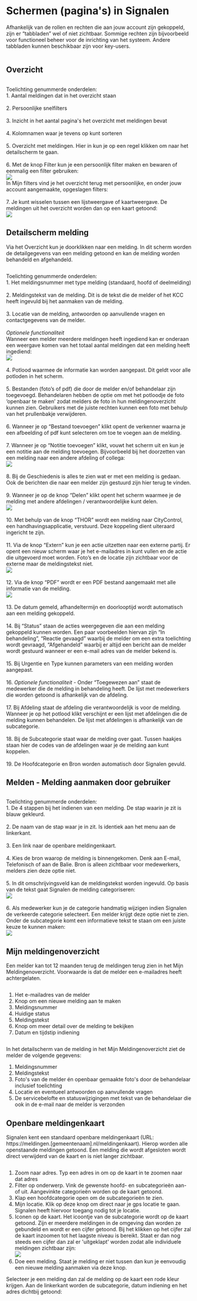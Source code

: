 # Schermen (pagina's) in Signalen

Afhankelijk van de rollen en rechten die aan jouw account zijn gekoppeld, zijn er “tabbladen” wel of niet zichtbaar. Sommige rechten zijn bijvoorbeeld voor functioneel beheer voor de inrichting van het systeem. Andere tabbladen kunnen beschikbaar zijn voor key-users.

<figure><img src=".gitbook/assets/image (107).png" alt=""><figcaption></figcaption></figure>

## Overzicht

<figure><img src=".gitbook/assets/image (108).png" alt=""><figcaption></figcaption></figure>

Toelichting genummerde onderdelen:\
1\. Aantal meldingen dat in het overzicht staan\
\
2\. Persoonlijke snelfilters\
\
3\. Inzicht in het aantal pagina's het overzicht met meldingen bevat\
\
4\. Kolomnamen waar je tevens op kunt sorteren\
\
5\. Overzicht met meldingen. Hier in kun je op een regel klikken om naar het detailscherm te gaan. \
\
6\. Met de knop Filter kun je een persoonlijk filter maken en bewaren of eenmalig een filter gebruiken:\
![](<.gitbook/assets/image (111).png>) \
In Mijn filters vind je het overzicht terug met persoonlijke, en onder jouw account aangemaakte, opgeslagen filters:\
<img src=".gitbook/assets/image (110).png" alt="" data-size="original">\
\
7\. Je kunt wisselen tussen een lijstweergave of kaartweergave. De meldingen uit het overzicht worden dan op een kaart getoond:\
![](<.gitbook/assets/image (112).png>)

## Detailscherm melding

Via het Overzicht kun je doorklikken naar een melding. In dit scherm worden de detailgegevens van een melding getoond en kan de melding worden behandeld en afgehandeld.

<figure><img src=".gitbook/assets/image (109).png" alt=""><figcaption></figcaption></figure>

Toelichting genummerde onderdelen:\
1\. Het meldingsnummer met type melding (standaard, hoofd of deelmelding)\
\
2\. Meldingstekst van de melding. Dit is de tekst die de melder of het KCC heeft ingevuld bij het aanmaken van de melding.\
\
3\. Locatie van de melding, antwoorden op aanvullende vragen en contactgegevens van de melder.\
\
_Optionele functionaliteit_\
Wanneer een melder meerdere meldingen heeft ingediend kan er onderaan een weergave komen                    van het totaal aantal meldingen dat een melding heeft ingediend:\
![](<.gitbook/assets/image (114).png>)\
\
4\. Potlood waarmee de informatie kan worden aangepast. Dit geldt voor alle potloden in het scherm.\
\
5\. Bestanden (foto’s of pdf) die door de melder en/of behandelaar zijn toegevoegd. Behandelaren hebben de optie om met het potloodje de foto ‘openbaar te maken’ zodat melders de foto in hun meldingenoverzicht kunnen zien. Gebruikers met de juiste rechten kunnen een foto met behulp van het prullenbakje verwijderen.\
\
6\. Wanneer je op “Bestand toevoegen” klikt opent de verkenner waarna je een afbeelding of pdf kunt selecteren om toe te voegen aan de melding.\
\
7\. Wanneer je op “Notitie toevoegen” klikt, vouwt het scherm uit en kun je een notitie aan de melding toevoegen. Bijvoorbeeld bij het doorzetten van een melding naar een andere afdeling of collega:\
![](<.gitbook/assets/image (115).png>)\
\
8\. Bij de Geschiedenis is alles te zien wat er met een melding is gedaan. Ook de berichten die naar een melder zijn gestuurd zijn hier terug te vinden.\
\
9\. Wanneer je op de knop “Delen” klikt opent het scherm waarmee je de melding met andere afdelingen / verantwoordelijke kunt delen.\
![](<.gitbook/assets/image (116).png>)\
\
10\. Met behulp van de knop “THOR” wordt een melding naar CityControl, een handhavingsapplicatie, verstuurd. Deze koppeling dient uiteraard ingericht te zijn.\
\
11\. Via de knop “Extern” kun je een actie uitzetten naar een externe partij. Er opent een nieuw scherm waar je het e-mailadres in kunt vullen en de actie die uitgevoerd moet worden. Foto’s en de locatie zijn zichtbaar voor de externe maar de meldingstekst niet.\
![](<.gitbook/assets/image (117).png>)\
\
12\. Via de knop “PDF” wordt er een PDF bestand aangemaakt met alle informatie van de melding.\
![](<.gitbook/assets/image (118).png>)\
\
13\. De datum gemeld, afhandeltermijn en doorlooptijd wordt automatisch aan een melding gekoppeld.\
\
14\. Bij “Status” staan de acties weergegeven die aan een melding gekoppeld kunnen worden. Een paar voorbeelden hiervan zijn “In behandeling”, “Reactie gevaagd” waarbij de melder om een extra toelichting wordt gevraagd, “Afgehandeld” waarbij er altijd een bericht aan de melder wordt gestuurd wanneer er een e-mail adres van de melder bekend is.\
\
15\. Bij Urgentie en Type kunnen parameters van een melding worden aangepast.\
\
16\. _Optionele functionaliteit -_ Onder “Toegewezen aan” staat de medewerker die de melding in behandeling heeft. De lijst met medewerkers die worden getoond is afhankelijk van de afdeling.\
\
17\. Bij Afdeling staat de afdeling die verantwoordelijk is voor de melding. Wanneer je op het potlood klikt verschijnt er een lijst met afdelingen die de melding kunnen behandelen. De lijst met afdelingen is afhankelijk van de subcategorie.\
\
18\. Bij de Subcategorie staat waar de melding over gaat. Tussen haakjes staan hier de codes van de afdelingen waar je de melding aan kunt koppelen.\
\
19\. De Hoofdcategorie en Bron worden automatisch door Signalen gevuld.

## Melden - Melding aanmaken door gebruiker

<figure><img src=".gitbook/assets/image (72).png" alt=""><figcaption></figcaption></figure>

Toelichting genummerde onderdelen:\
1\. De 4 stappen bij het indienen van een melding. De stap waarin je zit is blauw gekleurd. \
\
2\. De naam van de stap waar je in zit. Is identiek aan het menu aan de linkerkant.\
\
3\. Een link naar de openbare meldingenkaart.\
\
4\. Kies de bron waarop de melding is binnengekomen. Denk aan E-mail, Telefonisch of aan de Balie. Bron is alleen zichtbaar voor medewerkers, melders zien deze optie niet.\
\
5\. In dit omschrijvingsveld kan de meldingstekst worden ingevuld. Op basis van de tekst gaat Signalen de melding categoriseren:\
![](<.gitbook/assets/image (68).png>)\
\
6\. Als medewerker kun je de categorie handmatig wijzigen indien Signalen de verkeerde categorie selecteert. Een melder krijgt deze optie niet te zien.\
Onder de subcategorie komt een informatieve tekst te staan om een juiste keuze te kunnen maken:\
![](<.gitbook/assets/image (71).png>)

## Mijn meldingenoverzicht

Een melder kan tot 12 maanden terug de meldingen terug zien in het Mijn Meldingenoverzicht. Voorwaarde is dat de melder een e-mailadres heeft achtergelaten.

<figure><img src=".gitbook/assets/image (235).png" alt=""><figcaption></figcaption></figure>

1. Het e-mailadres van de melder
2. Knop om een nieuwe melding aan te maken
3. Meldingsnummer
4. Huidige status
5. Meldingstekst
6. Knop om meer detail over de melding te bekijken
7. Datum en tijdstip indiening

<figure><img src=".gitbook/assets/image (236).png" alt=""><figcaption></figcaption></figure>

In het detailscherm van de melding in het Mijn Meldingenoverzicht ziet de melder de volgende gegevens:

1. Meldingsnummer
2. Meldingstekst
3. Foto's van de melder én openbaar gemaakte foto's door de behandelaar inclusief toelichting
4. Locatie en eventueel antwoorden op aanvullende vragen
5. De servicebelofte en statuswijzigingen met tekst van de behandelaar die ook in de e-mail naar de melder is verzonden

## Openbare meldingenkaart

Signalen kent een standaard openbare meldingenkaart (URL: https://meldingen.\[gemeentenaam].nl/meldingenkaart). Hierop worden alle openstaande meldingen getoond. Een melding die wordt afgesloten wordt direct verwijderd van de kaart en is niet langer zichtbaar.

<figure><img src=".gitbook/assets/image (12).png" alt=""><figcaption></figcaption></figure>

1. Zoom naar adres. Typ een adres in om op de kaart in te zoomen naar dat adres
2. Filter op onderwerp. Vink de gewenste hoofd- en subcategorieën aan- of uit. Aangevinkte categorieën worden op de kaart getoond.
3. Klap een hoofdcategorie open om de subcategorieën te zien.
4. Mijn locatie. Klik op deze knop om direct naar je gps locatie te gaan. Signalen heeft hiervoor toegang nodig tot je locatie.
5. Iconen op de kaart. Het icoontje van de subcategorie wordt op de kaart getoond. Zijn er meerdere meldingen in de omgeving dan worden ze gebundeld en wordt er een cijfer getoond. Bij het klikken op het cijfer zal de kaart inzoomen tot het laagste niveau is bereikt. Staat er dan nog steeds een cijfer dan zal er 'uitgeklapt' worden zodat alle individuele meldingen zichtbaar zijn:\
   ![](<.gitbook/assets/image (13).png>)
6. Doe een melding. Staat je melding er niet tussen dan kun je eenvoudig een nieuwe melding aanmaken via deze knop.

Selecteer je een melding dan zal de melding op de kaart een rode kleur krijgen. Aan de linkerkant worden de subcategorie, datum indiening en het adres dichtbij getoond:

<div align="left">

<figure><img src=".gitbook/assets/image (14).png" alt=""><figcaption></figcaption></figure>

</div>
